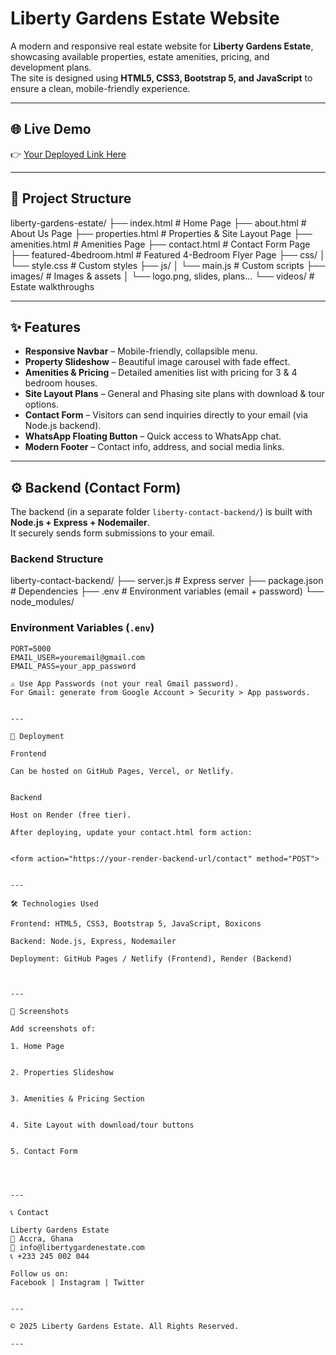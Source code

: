 # Liberty Gardens Estate Website

A modern and responsive real estate website for **Liberty Gardens Estate**, showcasing available properties, estate amenities, pricing, and development plans.  
The site is designed using **HTML5, CSS3, Bootstrap 5, and JavaScript** to ensure a clean, mobile-friendly experience.

---

## 🌐 Live Demo
👉 [Your Deployed Link Here](#)

---

## 📂 Project Structure

liberty-gardens-estate/ ├── index.html              # Home Page ├── about.html              # About Us Page ├── properties.html         # Properties & Site Layout Page ├── amenities.html          # Amenities Page ├── contact.html            # Contact Form Page ├── featured-4bedroom.html  # Featured 4-Bedroom Flyer Page ├── css/ │   └── style.css           # Custom styles ├── js/ │   └── main.js             # Custom scripts ├── images/                 # Images & assets │   └── logo.png, slides, plans... └── videos/                 # Estate walkthroughs

---

## ✨ Features

- **Responsive Navbar** – Mobile-friendly, collapsible menu.
- **Property Slideshow** – Beautiful image carousel with fade effect.
- **Amenities & Pricing** – Detailed amenities list with pricing for 3 & 4 bedroom houses.
- **Site Layout Plans** – General and Phasing site plans with download & tour options.
- **Contact Form** – Visitors can send inquiries directly to your email (via Node.js backend).
- **WhatsApp Floating Button** – Quick access to WhatsApp chat.
- **Modern Footer** – Contact info, address, and social media links.

---

## ⚙️ Backend (Contact Form)

The backend (in a separate folder `liberty-contact-backend/`) is built with **Node.js + Express + Nodemailer**.  
It securely sends form submissions to your email.

### Backend Structure

liberty-contact-backend/ ├── server.js        # Express server ├── package.json     # Dependencies ├── .env             # Environment variables (email + password) └── node_modules/

### Environment Variables (`.env`)

```env
PORT=5000
EMAIL_USER=youremail@gmail.com
EMAIL_PASS=your_app_password

⚠️ Use App Passwords (not your real Gmail password).
For Gmail: generate from Google Account > Security > App passwords.


---

🚀 Deployment

Frontend

Can be hosted on GitHub Pages, Vercel, or Netlify.


Backend

Host on Render (free tier).

After deploying, update your contact.html form action:


<form action="https://your-render-backend-url/contact" method="POST">


---

🛠️ Technologies Used

Frontend: HTML5, CSS3, Bootstrap 5, JavaScript, Boxicons

Backend: Node.js, Express, Nodemailer

Deployment: GitHub Pages / Netlify (Frontend), Render (Backend)



---

📸 Screenshots

Add screenshots of:

1. Home Page


2. Properties Slideshow


3. Amenities & Pricing Section


4. Site Layout with download/tour buttons


5. Contact Form




---

📞 Contact

Liberty Gardens Estate
📍 Accra, Ghana
📧 info@libertygardenestate.com
📞 +233 245 002 044

Follow us on:
Facebook | Instagram | Twitter


---

© 2025 Liberty Gardens Estate. All Rights Reserved.

---

